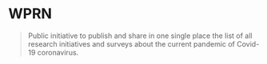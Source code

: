 # WPRN

> Public initiative to publish and share in one single place the list of all research initiatives and surveys about the current pandemic of Covid-19 coronavirus.
